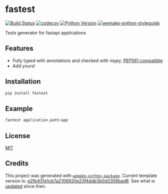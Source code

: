 # fastest

[![Build Status](https://github.com/OlegBugaichuk/fastest/workflows/test/badge.svg?branch=master&event=push)](https://github.com/OlegBugaichuk/fastest/actions?query=workflow%3Atest)
[![codecov](https://codecov.io/gh/OlegBugaichuk/fastest/branch/master/graph/badge.svg)](https://codecov.io/gh/OlegBugaichuk/fastest)
[![Python Version](https://img.shields.io/pypi/pyversions/fastest.svg)](https://pypi.org/project/fastest/)
[![wemake-python-styleguide](https://img.shields.io/badge/style-wemake-000000.svg)](https://github.com/wemake-services/wemake-python-styleguide)

Tests generator for fastapi applications

## Features

- Fully typed with annotations and checked with mypy, [PEP561 compatible](https://www.python.org/dev/peps/pep-0561/)
- Add yours!

## Installation

```bash
pip install fastest
```

## Example

```bash
fastest application.path:app
```

## License

[MIT](https://github.com/OlegBugaichuk/fastest/blob/master/LICENSE)

## Credits

This project was generated with [`wemake-python-package`](https://github.com/wemake-services/wemake-python-package). Current template version is: [e2fb431e1cb7a2106920e23f4ddb3b0d2359bad8](https://github.com/wemake-services/wemake-python-package/tree/e2fb431e1cb7a2106920e23f4ddb3b0d2359bad8). See what is [updated](https://github.com/wemake-services/wemake-python-package/compare/e2fb431e1cb7a2106920e23f4ddb3b0d2359bad8...master) since then.
